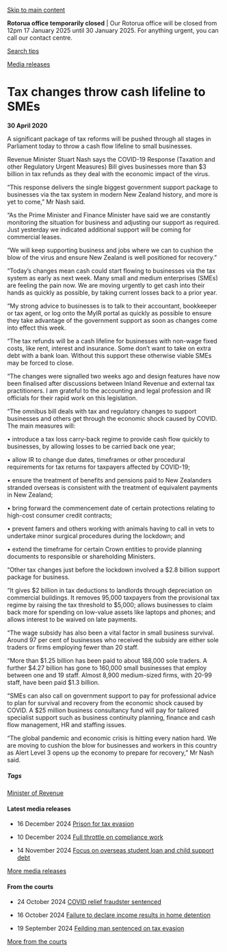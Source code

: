 [Skip to main content](#main-content-wrapper)

**Rotorua office temporarily closed** | Our Rotorua office will be closed from 12pm 17 January 2025 until 30 January 2025. For anything urgent, you can call our contact centre.

[Search tips](/about-this-site/search-tips)

[Media releases](/media-releases)

Tax changes throw cash lifeline to SMEs
=======================================

**30 April 2020**

A significant package of tax reforms will be pushed through all stages in Parliament today to throw a cash flow lifeline to small businesses.

Revenue Minister Stuart Nash says the COVID-19 Response (Taxation and other Regulatory Urgent Measures) Bill gives businesses more than $3 billion in tax refunds as they deal with the economic impact of the virus.

“This response delivers the single biggest government support package to businesses via the tax system in modern New Zealand history, and more is yet to come,” Mr Nash said.

“As the Prime Minister and Finance Minister have said we are constantly monitoring the situation for business and adjusting our support as required. Just yesterday we indicated additional support will be coming for commercial leases.

“We will keep supporting business and jobs where we can to cushion the blow of the virus and ensure New Zealand is well positioned for recovery.”

“Today’s changes mean cash could start flowing to businesses via the tax system as early as next week. Many small and medium enterprises (SMEs) are feeling the pain now. We are moving urgently to get cash into their hands as quickly as possible, by taking current losses back to a prior year.

“My strong advice to businesses is to talk to their accountant, bookkeeper or tax agent, or log onto the MyIR portal as quickly as possible to ensure they take advantage of the government support as soon as changes come into effect this week.

“The tax refunds will be a cash lifeline for businesses with non-wage fixed costs, like rent, interest and insurance. Some don’t want to take on extra debt with a bank loan. Without this support these otherwise viable SMEs may be forced to close.

“The changes were signalled two weeks ago and design features have now been finalised after discussions between Inland Revenue and external tax practitioners. I am grateful to the accounting and legal profession and IR officials for their rapid work on this legislation.

“The omnibus bill deals with tax and regulatory changes to support businesses and others get through the economic shock caused by COVID. The main measures will:

• introduce a tax loss carry-back regime to provide cash flow quickly to businesses, by allowing losses to be carried back one year;

• allow IR to change due dates, timeframes or other procedural requirements for tax returns for taxpayers affected by COVID-19;

• ensure the treatment of benefits and pensions paid to New Zealanders stranded overseas is consistent with the treatment of equivalent payments in New Zealand;

• bring forward the commencement date of certain protections relating to high-cost consumer credit contracts;

• prevent famers and others working with animals having to call in vets to undertake minor surgical procedures during the lockdown; and

• extend the timeframe for certain Crown entities to provide planning documents to responsible or shareholding Ministers.

“Other tax changes just before the lockdown involved a $2.8 billion support package for business.

“It gives $2 billion in tax deductions to landlords through depreciation on commercial buildings. It removes 95,000 taxpayers from the provisional tax regime by raising the tax threshold to $5,000; allows businesses to claim back more for spending on low-value assets like laptops and phones; and allows interest to be waived on late payments.

“The wage subsidy has also been a vital factor in small business survival. Around 97 per cent of businesses who received the subsidy are either sole traders or firms employing fewer than 20 staff.

“More than $1.25 billion has been paid to about 188,000 sole traders. A further $4.27 billion has gone to 160,000 small businesses that employ between one and 19 staff. Almost 8,900 medium-sized firms, with 20-99 staff, have been paid $1.3 billion.

“SMEs can also call on government support to pay for professional advice to plan for survival and recovery from the economic shock caused by COVID. A $25 million business consultancy fund will pay for tailored specialist support such as business continuity planning, finance and cash flow management, HR and staffing issues.

“The global pandemic and economic crisis is hitting every nation hard. We are moving to cushion the blow for businesses and workers in this country as Alert Level 3 opens up the economy to prepare for recovery,” Mr Nash said.

##### Tags

[Minister of Revenue](/index/media-releases#f:@irsccoremediatags=[Minister%20of%20Revenue])

#### Latest media releases

*   16 December 2024 [Prison for tax evasion](https://www.ird.govt.nz/media-releases/2024/prison-for-tax-evasion)
    
*   10 December 2024 [Full throttle on compliance work](https://www.ird.govt.nz/media-releases/2024/full-throttle-on-compliance-work)
    
*   14 November 2024 [Focus on overseas student loan and child support debt](https://www.ird.govt.nz/media-releases/2024/focus-on-overseas-student-loan-and-child-support-debt)
    

[More media releases](/media-releases)

#### From the courts

*   24 October 2024 [COVID relief fraudster sentenced](https://www.ird.govt.nz/media-releases/2024/covid-relief-fraudster-sentenced)
    
*   16 October 2024 [Failure to declare income results in home detention](https://www.ird.govt.nz/media-releases/2024/failure-to-declare-income-results-in-home-detention)
    
*   19 September 2024 [Feilding man sentenced on tax evasion](https://www.ird.govt.nz/media-releases/2024/feilding-man-sentenced-on-tax-evasion)
    

[More from the courts](/index/media-releases#sort=%40mediaz95xpubdate%20descending&numberOfResults=25&f:@irsccoremediacategories=[From%20the%20Courts])